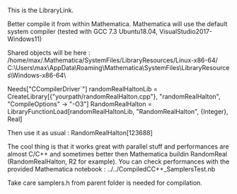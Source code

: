 
This is the LibraryLink.

Better compile it from within Mathematica.
Mathematica will use the default system compiler (tested with GCC 7.3 Ubuntu18.04, VisualStudio2017-Windows11)

Shared objects will be here : 
/home/max/.Mathematica/SystemFiles/LibraryResources/Linux-x86-64/
C:\Users\max\AppData\Roaming\Mathematica\SystemFiles\LibraryResources\Windows-x86-64\


Needs["CCompilerDriver`"]
randomRealHaltonLib = CreateLibrary[{"yourpath/randomRealHalton.cpp"}, "randomRealHalton", "CompileOptions" -> "-O3"]
RandomRealHalton = LibraryFunctionLoad[randomRealHaltonLib, "RandomRealHalton", {Integer}, Real]

Then use it as usual :
RandomRealHalton[123688]

The cool thing is that it works great with parallel stuff and performances are almost C/C++ and sometimes better then Mathematica buildin RandomReal (RandomRealHalton, R2 for example). 
You can check performances with the provided Mathematica notebook : ../../CompiledCC++_SamplersTest.nb

Take care samplers.h from parent folder is needed for compilation.


